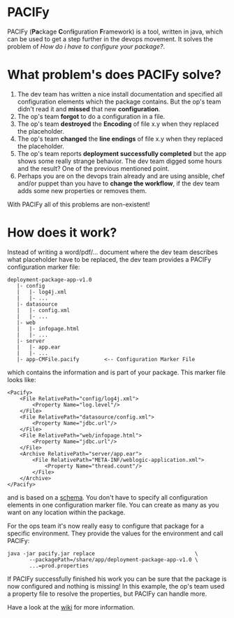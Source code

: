 PACIFy
=============
PACIFy (**Pa**ckage **C**onf**i**guration **F**ramework) is a tool, written in java, which can be used to get a step further in the devops movement. It solves the problem of *How do i have to configure your package?*.

# What problem's does PACIFy solve?
1. The dev team has written a nice install documentation and specified all configuration elements which the package contains. But the op's team didn't read it and **missed** that new **configuration**.
1. The op's team **forgot** to do a configuration in a file.
1. The op's team **destroyed** the **Encoding** of file x.y when they replaced the placeholder.
1. The op's team **changed** the **line endings** of file x.y when they replaced the placeholder.
1. The op's team reports **deployment successfully completed** but the app shows some really strange behavior. The dev team digged some hours and the result? One of the previous mentioned point.
1. Perhaps you are on the devops train already and are using ansible, chef and/or puppet than you have to **change the workflow**, if the dev team adds some new properties or removes them.

With PACIFy all of this problems are non-existent!

# How does it work?

Instead of writing a word/pdf/... document where the dev team describes what placeholder have to be replaced, the dev team provides a PACIFy configuration marker file:  

    deployment-package-app-v1.0
       |- config
       |   |- log4j.xml
       |   |- ...
       |- datasource
       |   |- config.xml
       |   |- ...
       |- web
       |   |- infopage.html 
       |   |- ...
       |- server
       |   |- app.ear
       |   |- ... 
       |- app-CMFile.pacify        <-- Configuration Marker File

which contains the information and is part of your package. This marker file looks like:

    <Pacify>
        <File RelativePath="config/log4j.xml">
            <Property Name="log.level"/>
        </File>
        <File RelativePath="datasource/config.xml">
            <Property Name="jdbc.url"/>
        </File>            
        <File RelativePath="web/infopage.html">
            <Property Name="jdbc.url"/>
        </File>
        <Archive RelativePath="server/app.ear">
            <File RelativePath="META-INF/weblogic-application.xml">
                <Property Name="thread.count"/>
            </File>
        </Archive>
    </Pacify>

and is based on a [schema](https://github.com/cecom/PACIFy/blob/master/model/src/main/resources/pacify.xsd). You don't have to specify all configuration elements in one configuration marker file. You can create as many as you want on any location within the package. 
   
For the ops team it's now really easy to configure that package for a specific environment. They provide the values for the environment and call PACIFy:

    java -jar pacify.jar replace                                \
           --packagePath=/share/app/deployment-package-app-v1.0 \
           ...=prod.properties

If PACIFy successfully finished his work you can be sure that the package is now configured and nothing is missing! In this example, the op's team used a property file to resolve the properties, but PACIFy can handle more.

Have a look at the [wiki](https://github.com/cecom/PACIFy/wiki) for more information.
